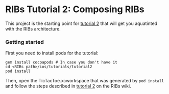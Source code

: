 # RIBs Tutorial 2: Composing RIBs

This project is the starting point for [tutorial 2](https://github.com/uber/RIBs/wiki/iOS-Tutorial-2) that will get you aquatinted with the RIBs architecture.

### Getting started
First you need to install pods for the tutorial:

```
gem install cocoapods # In case you don't have it
cd <RIBs path>/ios/tutorials/tutorial2
pod install
```

Then, open the TicTacToe.xcworkspace that was generated by `pod install` and follow the steps described in [tutorial 2](https://github.com/uber/RIBs/wiki/iOS-Tutorial-2) on the RIBs wiki.
